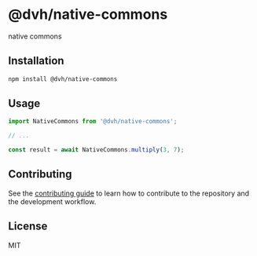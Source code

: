 # @dvh/native-commons

native commons

## Installation

```sh
npm install @dvh/native-commons
```

## Usage

```js
import NativeCommons from '@dvh/native-commons';

// ...

const result = await NativeCommons.multiply(3, 7);
```

## Contributing

See the [contributing guide](CONTRIBUTING.md) to learn how to contribute to the repository and the development workflow.

## License

MIT
